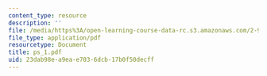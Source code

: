 ```yaml
---
content_type: resource
description: ''
file: /media/https%3A/open-learning-course-data-rc.s3.amazonaws.com/2-996-sailing-yacht-design-13-734-fall-2003/23dab98ea9eae7036dcb17b0f50decff_ps_1.pdf
file_type: application/pdf
resourcetype: Document
title: ps_1.pdf
uid: 23dab98e-a9ea-e703-6dcb-17b0f50decff
---
```

